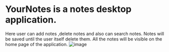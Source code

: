 # YourNotes is  a notes desktop application.
Here user can add notes ,delete notes and also can search notes. Notes will be saved until the user itself delete them.
All the notes will be visible on the home page of the application.
![image](https://user-images.githubusercontent.com/61542681/148769231-23a3328b-5e13-4111-98ba-d62b25190cf7.png)
